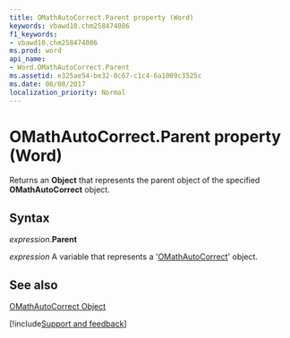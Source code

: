```yaml
---
title: OMathAutoCorrect.Parent property (Word)
keywords: vbawd10.chm258474086
f1_keywords:
- vbawd10.chm258474086
ms.prod: word
api_name:
- Word.OMathAutoCorrect.Parent
ms.assetid: e325ae54-be32-0c67-c1c4-6a1009c3525c
ms.date: 06/08/2017
localization_priority: Normal
---
```



# OMathAutoCorrect.Parent property (Word)

Returns an  **Object** that represents the parent object of the specified **OMathAutoCorrect** object.


## Syntax

_expression_.**Parent**

_expression_ A variable that represents a '[OMathAutoCorrect](Word.OMathAutoCorrect.md)' object.


## See also


[OMathAutoCorrect Object](Word.OMathAutoCorrect.md)

[!include[Support and feedback](~/includes/feedback-boilerplate.md)]
